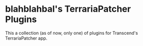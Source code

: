 # blahblahbal's TerrariaPatcher Plugins

This a collection (as of now, only one) of plugins for Transcend's TerrariaPatcher app.

